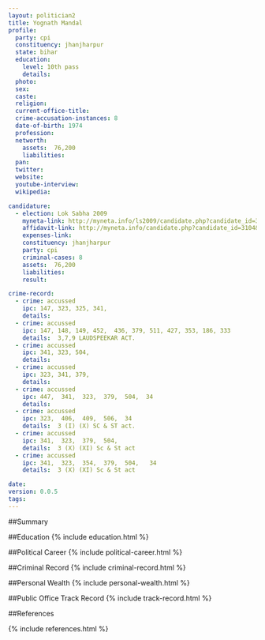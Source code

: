 ```yaml
---
layout: politician2
title: Yognath Mandal
profile: 
  party: cpi
  constituency: jhanjharpur
  state: bihar
  education: 
    level: 10th pass
    details: 
  photo: 
  sex: 
  caste: 
  religion: 
  current-office-title: 
  crime-accusation-instances: 8
  date-of-birth: 1974
  profession: 
  networth: 
    assets:  76,200
    liabilities: 
  pan: 
  twitter: 
  website: 
  youtube-interview: 
  wikipedia: 

candidature: 
  - election: Lok Sabha 2009
    myneta-link: http://myneta.info/ls2009/candidate.php?candidate_id=3104
    affidavit-link: http://myneta.info/candidate.php?candidate_id=3104&scan=original
    expenses-link: 
    constituency: jhanjharpur 
    party: cpi
    criminal-cases: 8
    assets:  76,200
    liabilities: 
    result:  

crime-record: 
  - crime: accussed
    ipc: 147, 323, 325, 341,
    details:    
  - crime: accussed
    ipc: 147, 148, 149, 452,  436, 379, 511, 427, 353, 186, 333
    details:  3,7,9 LAUDSPEEKAR ACT.  
  - crime: accussed
    ipc: 341, 323, 504,
    details:    
  - crime: accussed
    ipc: 323, 341, 379,
    details:    
  - crime: accussed
    ipc: 447,  341,  323,  379,  504,  34
    details:    
  - crime: accussed
    ipc: 323,  406,  409,  506,  34
    details:  3 (I) (X) SC & ST act.  
  - crime: accussed
    ipc: 341,  323,  379,  504,
    details:  3 (X) (XI) Sc & St act   
  - crime: accussed
    ipc: 341,  323,  354,  379,  504,   34
    details:  3 (X) (XI) Sc & St act   

date: 
version: 0.0.5
tags: 
---
```

##Summary


##Education
{% include education.html %}


##Political Career
{% include political-career.html %}


##Criminal Record
{% include criminal-record.html %}


##Personal Wealth
{% include personal-wealth.html %}


##Public Office Track Record
{% include track-record.html %}


##References


{% include references.html %}